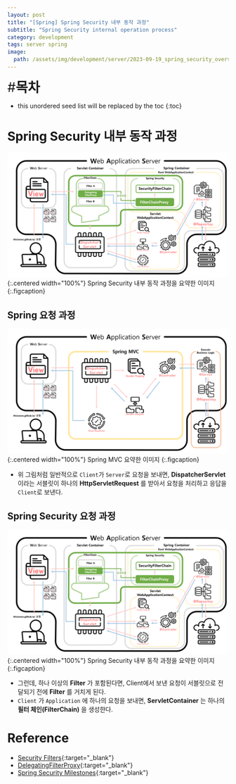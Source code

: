 ```yaml
---
layout: post
title: "[Spring] Spring Security 내부 동작 과정"
subtitle: "Spring Security internal operation process"
category: development
tags: server spring
image:
  path: /assets/img/development/server/2023-09-19_spring_security_overview/spring_security_cover.png
---
```


<span style="font-size:30px;">\#**목차**</span>
* this unordered seed list will be replaced by the toc
{:toc}

# Spring Security 내부 동작 과정
![](/assets/img/development/server/2024-04-30_spring_security_process/springsecurity_architechture.png){:.centered width="100%"}
Spring Security 내부 동작 과정을 요약한 이미지
{:.figcaption}


## Spring 요청 과정
![](/assets/img/development/server/2024-04-30_spring_security_process/springmvc_architechture.png){:.centered width="100%"}
Spring MVC 요약한 이미지
{:.figcaption}

- 위 그림처럼 일반적으로 `Client`가 `Server`로 요청을 보내면, **DispatcherServlet** 이라는 서블릿이 하나의 **HttpServletRequest** 를 받아서 요청을 처리하고 응답을 `Client`로 보낸다.

[//]: # (Continue with [[Spring] Spring MVC]&#40;./2023-07-04-junit5-annotations-frequently-used.md&#41;{:.heading.flip-title})
[//]: # ({:.read-more})

## Spring Security 요청 과정
![](/assets/img/development/server/2024-04-30_spring_security_process/springsecurity_architechture.png){:.centered width="100%"}
Spring Security 내부 동작 과정을 요약한 이미지
{:.figcaption}

- 그런데, 하나 이상의 **Filter** 가 포함된다면, Client에서 보낸 요청이 서블릿으로 전달되기 전에 **Filter** 를 거치게 된다.
- `Client` 가 `Application` 에 하나의 요청을 보내면, **ServletContainer** 는 하나의 **필터 체인(FilterChain)** 을 생성한다.



# Reference
- [Security Filters](https://docs.spring.io/spring-security/reference/servlet/architecture.html#servlet-security-filters){:target="_blank"}
- [DelegatingFilterProxy](https://docs.spring.io/spring-security/reference/servlet/architecture.html#servlet-delegatingfilterproxy){:target="_blank"}
- [Spring Security Milestones](https://github.com/spring-projects/spring-security/milestones){:target="_blank"}

















